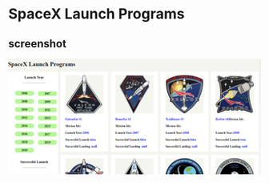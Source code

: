 # SpaceX Launch Programs
## screenshot
![alt text](https://github.com/SuryaMagisu/SpaceXLaunchProgram/blob/main/screenshot.PNG)


